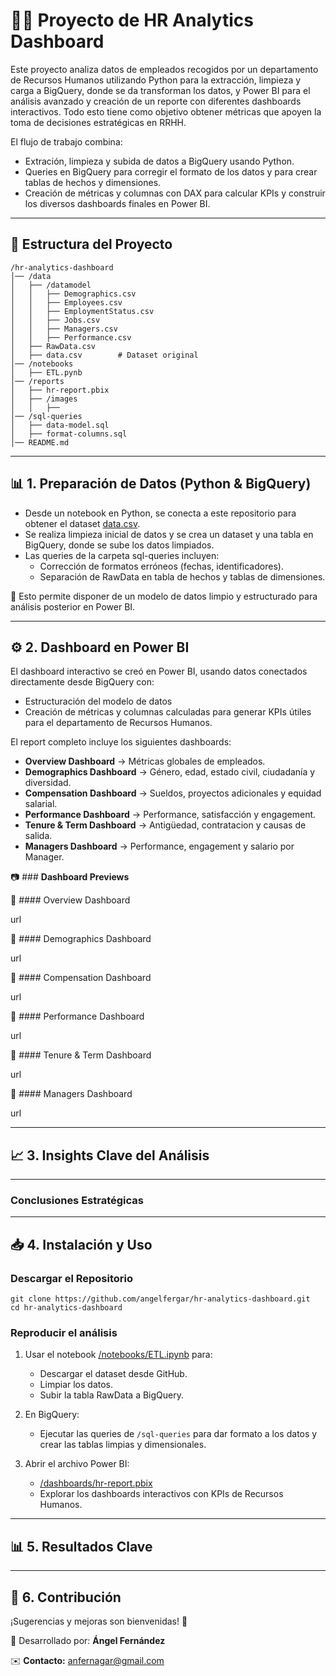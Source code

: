 # 👩‍💼 Proyecto de HR Analytics Dashboard
Este proyecto analiza datos de empleados recogidos por un departamento de Recursos Humanos utilizando Python para la extracción, limpieza y carga a BigQuery, donde se da transforman los datos, y Power BI para el análisis avanzado y creación de un reporte con diferentes dashboards interactivos. Todo esto tiene como objetivo obtener métricas que apoyen la toma de decisiones estratégicas en RRHH. 

El flujo de trabajo combina:
* Extración, limpieza y subida de datos a BigQuery usando Python.
* Queries en BigQuery para corregir el formato de los datos y para crear tablas de hechos y dimensiones.
* Creación de métricas y columnas con DAX para calcular KPIs y construir los diversos dashboards finales en Power BI.

---
## 📌 Estructura del Proyecto
```
/hr-analytics-dashboard
│── /data
│   ├── /datamodel
│   │   ├── Demographics.csv
│   │   ├── Employees.csv		
│   │   ├── EmploymentStatus.csv
│   │   ├── Jobs.csv
│   │   ├── Managers.csv
│   │   ├── Performance.csv
│   ├── RawData.csv          
│   ├── data.csv		# Dataset original
│── /notebooks
│   ├── ETL.pynb
│── /reports
│   ├── hr-report.pbix
│   ├── /images
│   │   ├── 
│── /sql-queries
│   ├── data-model.sql       
│   ├── format-columns.sql  
│── README.md
```

---
## 📊 1. Preparación de Datos (Python & BigQuery)
* Desde un notebook en Python, se conecta a este repositorio para obtener el dataset [data.csv](data/data.csv).
* Se realiza limpieza inicial de datos y se crea un dataset y una tabla en BigQuery, donde se sube los datos limpiados.
* Las queries de la carpeta sql-queries incluyen:
	* Corrección de formatos erróneos (fechas, identificadores).  
	* Separación de RawData en tabla de hechos y tablas de dimensiones. 

📌 Esto permite disponer de un modelo de datos limpio y estructurado para análisis posterior en Power BI.

---
## ⚙️ 2. Dashboard en Power BI

El dashboard interactivo se creó en Power BI, usando datos conectados directamente desde BigQuery con:
* Estructuración del modelo de datos
* Creación de métricas y columnas calculadas para generar KPIs útiles para el departamento de Recursos Humanos.

El report completo incluye los siguientes dashboards:
* **Overview Dashboard** → Métricas globales de empleados.
* **Demographics Dashboard** → Género, edad, estado civil, ciudadanía y diversidad.
* **Compensation Dashboard** → Sueldos, proyectos adicionales y equidad salarial.
* **Performance Dashboard** → Performance, satisfacción y engagement.
* **Tenure & Term Dashboard** → Antigüedad, contratacion y causas de salida.
* **Managers Dashboard** → Performance, engagement y salario por Manager.

📷 ### **Dashboard Previews**

🔹 #### Overview Dashboard

url

🔹 #### Demographics Dashboard

url

🔹 #### Compensation Dashboard

url

🔹 #### Performance Dashboard

url

🔹 #### Tenure & Term Dashboard

url

🔹 #### Managers Dashboard

url

---
## 📈 3. Insights Clave del Análisis

---
### Conclusiones Estratégicas

---
## 📥 4. Instalación y Uso

### Descargar el Repositorio

```
git clone https://github.com/angelfergar/hr-analytics-dashboard.git
cd hr-analytics-dashboard
```

### Reproducir el análisis

1. Usar el notebook [/notebooks/ETL.ipynb](/notebooks/ETL.ipynb) para:
   * Descargar el dataset desde GitHub.
   * Limpiar los datos.
   * Subir la tabla RawData a BigQuery.

2. En BigQuery:
   * Ejecutar las queries de `/sql-queries` para dar formato a los datos y crear las tablas limpias y dimensionales.

3. Abrir el archivo Power BI:
   * [/dashboards/hr-report.pbix](/dashboards/hr-report.pbix)
   * Explorar los dashboards interactivos con KPIs de Recursos Humanos.

---
## 📊 5. Resultados Clave

---
## 🤝 6. Contribución

¡Sugerencias y mejoras son bienvenidas! 🚀

📌 Desarrollado por: **Ángel Fernández**

✉️ **Contacto:** anfernagar@gmail.com
